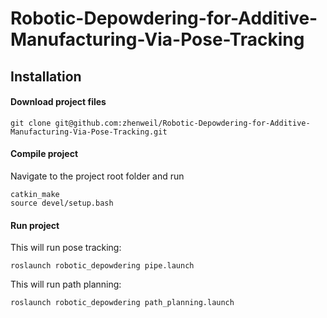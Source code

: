 # Robotic-Depowdering-for-Additive-Manufacturing-Via-Pose-Tracking

## Installation
#### Download project files
```
git clone git@github.com:zhenweil/Robotic-Depowdering-for-Additive-Manufacturing-Via-Pose-Tracking.git
```
#### Compile project
Navigate to the project root folder and run
```
catkin_make
source devel/setup.bash
```
#### Run project
This will run pose tracking:
```
roslaunch robotic_depowdering pipe.launch
```
This will run path planning:
```
roslaunch robotic_depowdering path_planning.launch
```

